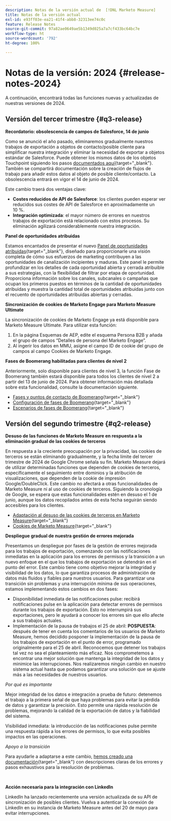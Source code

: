 ```yaml
---
description: Notas de la versión actual de  [!DNL Marketo Measure]
title: Notas de la versión actual
exl-id: e93ff03e-ea21-41f4-abb8-32313ee74c0c
feature: Release Notes
source-git-commit: 97a82ae0649ae5b1349d025a7a7cf433bc64bc7e
workflow-type: ht
source-wordcount: '792'
ht-degree: 100%

---
```


# Notas de la versión: 2024 {#release-notes-2024}

A continuación, encontrará todas las funciones nuevas y actualizadas de nuestras versiones de 2024.

## Versión del tercer trimestre {#q3-release}

<p>

**Recordatorio: obsolescencia de campos de Salesforce, 14 de junio**

Como se anunció el año pasado, eliminaremos gradualmente nuestros trabajos de exportación a objetos de contacto/posible cliente para simplificar nuestra integración y eliminar la necesidad de exportar a objetos estándar de Salesforce. Puede obtener los mismos datos de los objetos Touchpoint siguiendo los pasos [documentados aquí](/help/release-notes/previous-releases/2023.md#deprecations){target="_blank"}. También se compartirá documentación sobre la creación de flujos de trabajo para añadir estos datos al objeto de posible cliente/contacto. La obsolescencia entrará en vigor el 14 de junio de 2024.

Este cambio traerá dos ventajas clave:

* **Costes reducidos de API de Salesforce**: los clientes pueden esperar ver reducidos sus costes de API de Salesforce en aproximadamente un 10 %.
* **Integración optimizada**: el mayor número de errores en nuestros trabajos de exportación está relacionado con estos procesos. Su eliminación agilizará considerablemente nuestra integración.

**Panel de oportunidades atribuidas**

Estamos encantados de presentar el nuevo [Panel de oportunidades atribuidas](/help/marketo-measure-discover-ui/dashboards/attributed-opportunity-dashboard.md){target="_blank"}, diseñado para proporcionarle una visión completa de cómo sus esfuerzos de marketing contribuyen a las oportunidades de canalización incipientes y maduras. Este panel le permite profundizar en los detalles de cada oportunidad abierta y cerrada atribuible a sus estrategias, con la flexibilidad de filtrar por etapa de oportunidad. Proporciona información sobre los canales, subcanales o campañas que ocupan los primeros puestos en términos de la cantidad de oportunidades atribuidas y muestra la cantidad total de oportunidades atribuidas junto con el recuento de oportunidades atribuidas abiertas y cerradas.

**Sincronización de cookies de Marketo Engage para Marketo Measure Ultimate**

La sincronización de cookies de Marketo Engage ya está disponible para Marketo Measure Ultimate. Para utilizar esta función:

1. En la página Esquemas de AEP, edite el esquema Persona B2B y añada el grupo de campos “Detalles de persona del Marketo Engage”.
1. Al ingerir los datos en MMU, asigne el campo ID de cookie del grupo de campos al campo Cookies de Marketo Engage.

**Fases de Boomerang habilitadas para clientes de nivel 2**

Anteriormente, solo disponible para clientes de nivel 3, la función Fase de Boomerang también estará disponible para todos los clientes de nivel 2 a partir del 13 de junio de 2024. Para obtener información más detallada sobre esta funcionalidad, consulte la documentación siguiente.

* [Fases y puntos de contacto de Boomerang](/help/advanced-marketo-measure-features/boomerang/boomerang-stages-and-touchpoints.md){target="_blank"}
* [Configuración de fases de Boomerang](/help/advanced-marketo-measure-features/boomerang/setting-up-boomerang-stages.md){target="_blank"}
* [Escenarios de fases de Boomerang](/help/advanced-marketo-measure-features/boomerang/boomerang-stage-scenarios.md){target="_blank"}

<p>

## Versión del segundo trimestre {#q2-release}

<p>

**Desuso de las funciones de Marketo Measure en respuesta a la eliminación gradual de las cookies de terceros**

En respuesta a la creciente preocupación por la privacidad, las cookies de terceros se están eliminando gradualmente, y la fecha límite del tercer trimestre de 2024 de Google Chrome señala su fin. Marketo Measure dejará de utilizar determinadas funciones que dependen de cookies de terceros, específicamente el seguimiento entre dominios y la atribución de visualizaciones, que dependen de la cookie de impresión Google/DoubleClick. Este cambio no afectará a otras funcionalidades de Marketo Measure ni al uso de cookies de terceros. Siguiendo la cronología de Google, se espera que estas funcionalidades estén en desuso el 1 de junio, aunque los datos recopilados antes de esta fecha seguirán siendo accesibles para los clientes.

* [Adaptación al desuso de las cookies de terceros en Marketo Measure](https://nation.marketo.com/t5/employee-blogs/adapting-to-third-party-cookie-deprecation-in-marketo-measure/ba-p/345110){target="_blank"}
* [Cookies de Marketo Measure](/help/marketo-measure-tracking/setting-up-tracking/marketo-measure-cookies.md){target="_blank"}

**Despliegue gradual de nuestra gestión de errores mejorada**

Presentamos un despliegue por fases de la gestión de errores mejorada para los trabajos de exportación, comenzando con las notificaciones inmediatas en la aplicación para los errores de permisos y la transición a un nuevo enfoque en el que los trabajos de exportación se detendrán en el punto del error. Este cambio tiene como objetivo mejorar la integridad y visibilidad de los datos, lo que garantiza procesos de administración de datos más fluidos y fiables para nuestros usuarios. Para garantizar una transición sin problemas y una interrupción mínima de sus operaciones, estamos implementando estos cambios en dos fases:

* Disponibilidad inmediata de las notificaciones pulse: recibirá notificaciones pulse en la aplicación para detectar errores de permisos durante los trabajos de exportación. Esto no interrumpirá sus exportaciones, pero le ayudará a conocer los errores sin que ello afecte a sus trabajos actuales.
* Implementación de la pausa de trabajos el 25 de abril: **POSPUESTA**: después de tener en cuenta los comentarios de los usuarios de Marketo Measure, hemos decidido posponer la implementación de la pausa de los trabajos de exportación en el punto de error, programado originalmente para el 25 de abril. Reconocemos que detener los trabajos tal vez no sea el planteamiento más eficaz. Nos comprometemos a encontrar una mejor solución que mantenga la integridad de los datos y minimice las interrupciones. Nos realizaremos ningún cambio en nuestro sistema actual hasta que podamos garantizar una solución que se ajuste más a las necesidades de nuestros usuarios.

_Por qué es importante_

Mejor integridad de los datos e integración a prueba de futuro: detenemos el trabajo a la primera señal de que haya problemas para evitar la pérdida de datos y garantizar la precisión. Esto permite una rápida resolución de problemas, mejorando la calidad de la exportación de datos y la fiabilidad del sistema.

Visibilidad inmediata: la introducción de las notificaciones pulse permite una respuesta rápida a los errores de permisos, lo que evita posibles impactos en las operaciones.

_Apoyo a la transición_

Para ayudarle a adaptarse a este cambio, [hemos creado una documentación](/help/configuration-and-setup/getting-started-with-marketo-measure/error-notifications.md){target="_blank"} con descripciones claras de los errores y pasos exhaustivos para la resolución de problemas.

<br>

**Acción necesaria para la integración con LinkedIn**

LinkedIn ha lanzado recientemente una versión actualizada de su API de sincronización de posibles clientes. Vuelva a autenticar la conexión de LinkedIn en su instancia de Marketo Measure antes del 20 de mayo para evitar interrupciones.

